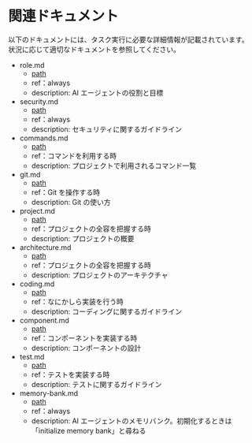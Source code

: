 <!-- このファイルはdocs/rules以下のファイルによって自動生成されます。直接書き込むことを禁止します。編集したい場合は、docs/rules以下のファイルを編集し、scriptを実行してください。 -->

# 関連ドキュメント

以下のドキュメントには、タスク実行に必要な詳細情報が記載されています。
状況に応じて適切なドキュメントを参照してください。

- role.md
  - [path](../docs/rules/role.md)
  - ref：always
  - description: AI エージェントの役割と目標
- security.md
  - [path](../docs/rules/security.md)
  - ref：always
  - description: セキュリティに関するガイドライン
- commands.md
  - [path](../docs/rules/commands.md)
  - ref：コマンドを利用する時
  - description: プロジェクトで利用されるコマンド一覧
- git.md
  - [path](../docs/rules/git.md)
  - ref：Git を操作する時
  - description: Git の使い方
- project.md
  - [path](../docs/rules/project.md)
  - ref：プロジェクトの全容を把握する時
  - description: プロジェクトの概要
- architecture.md
  - [path](../docs/rules/architecture.md)
  - ref：プロジェクトの全容を把握する時
  - description: プロジェクトのアーキテクチャ
- coding.md
  - [path](../docs/rules/coding.md)
  - ref：なにかしら実装を行う時
  - description: コーディングに関するガイドライン
- component.md
  - [path](../docs/rules/component.md)
  - ref：コンポーネントを実装する時
  - description: コンポーネントの設計
- test.md
  - [path](../docs/rules/test.md)
  - ref：テストを実装する時
  - description: テストに関するガイドライン
- memory-bank.md
  - [path](../docs/rules/memory-bank.md)
  - ref：always
  - description: AI エージェントのメモリバンク。初期化するときは「initialize memory bank」と尋ねる
